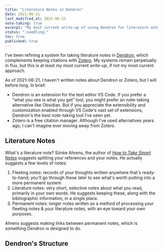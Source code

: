 ```yaml
---
title: "Literature Notes in Dendron"
date: 2021-06-21
last_modified_at: 2021-06-21
note-taking: true
excerpt: "My most current write-up of using Dendron for literature notes."
status: ":seedling:"
toc: true
published: true
---
```

I've been refining a system for taking literature notes in [Dendron](https://www.dendron.so/), which complements keeping citations with [Zotero](https://www.zotero.org/). My systems remain perpetually in flux, but this is at least my most current *write-up*, if not my most current approach.  

As of 2021-06-21, I haven't written notes about Dendron or Zotero, but I will before long. In brief:  
- Dendron is an extension for the text editor VS Code. If you prefer a "what you see is what you get" tool, you might prefer an note-taking alternative like Obsidian. But if you appreciate the extensibility and customization enabled through VS Code's vast set of extensions, Dendron's the best note-taking tool I've seen yet.  
- Zotero is a free citation manager. Although I've used alternatives years ago, I can't imagine ever moving away from Zotero.  

## Literature Notes  

What's a literature note? Sönke Ahrens, the author of [_How to Take Smart Notes_](https://takesmartnotes.com/) suggests splitting your references and your notes. He actually suggests a few levels of notes:  
1. Fleeting notes: records of your thoughts written anywhere that's ready-to-hand; you'll go through these later to see what's worth putting into a more permanent system  
2. Literature notes: very short, selective notes about what you read, primarily in your own words. He suggests keeping these, along with the bibliographic information, in a single place.  
3. Permanent notes: longer notes written as a method of processing your fleeting notes & your literature notes, with an eye toward your own purposes.  

Ahrens suggests making links between permanent notes, which is something Dendron is designed to do.  

## Dendron's Structure  



